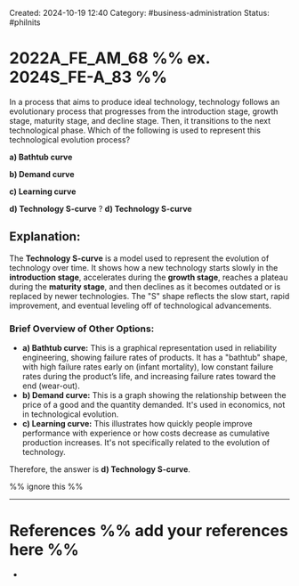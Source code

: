 Created: 2024-10-19 12:40
Category: #business-administration
Status: #philnits


# 2022A_FE_AM_68 %% ex. 2024S_FE-A_83 %%

In a process that aims to produce ideal technology, technology follows an evolutionary process that progresses from the introduction stage, growth stage, maturity stage, and decline stage. Then, it transitions to the next technological phase. Which of the following is used to represent this technological evolution process?

**a) Bathtub curve**

**b) Demand curve**

**c) Learning curve**

**d) Technology S-curve**
?
**d) Technology S-curve**

## **Explanation:**

The **Technology S-curve** is a model used to represent the evolution of technology over time. It shows how a new technology starts slowly in the **introduction stage**, accelerates during the **growth stage**, reaches a plateau during the **maturity stage**, and then declines as it becomes outdated or is replaced by newer technologies. The "S" shape reflects the slow start, rapid improvement, and eventual leveling off of technological advancements.

### Brief Overview of Other Options:

- **a) Bathtub curve:** This is a graphical representation used in reliability engineering, showing failure rates of products. It has a "bathtub" shape, with high failure rates early on (infant mortality), low constant failure rates during the product’s life, and increasing failure rates toward the end (wear-out).
- **b) Demand curve:** This is a graph showing the relationship between the price of a good and the quantity demanded. It's used in economics, not in technological evolution.
- **c) Learning curve:** This illustrates how quickly people improve performance with experience or how costs decrease as cumulative production increases. It's not specifically related to the evolution of technology.

Therefore, the answer is **d) Technology S-curve**.



%% ignore this %%
<!--SR:!2025-04-15,4,270-->
---









# References %% add your references here %%
- 